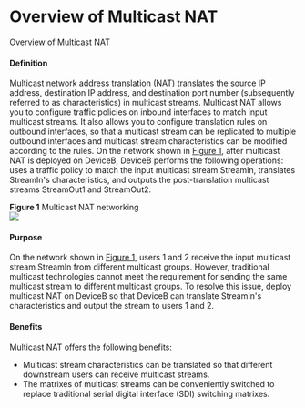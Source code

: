 Overview of Multicast NAT
=========================

Overview of Multicast NAT

#### Definition

Multicast network address translation (NAT) translates the source IP address, destination IP address, and destination port number (subsequently referred to as characteristics) in multicast streams. Multicast NAT allows you to configure traffic policies on inbound interfaces to match input multicast streams. It also allows you to configure translation rules on outbound interfaces, so that a multicast stream can be replicated to multiple outbound interfaces and multicast stream characteristics can be modified according to the rules. On the network shown in [Figure 1](#EN-US_CONCEPT_0172367753__en-us_concept_0172355094_fig_feature_image_multicast_nat_01), after multicast NAT is deployed on DeviceB, DeviceB performs the following operations: uses a traffic policy to match the input multicast stream StreamIn, translates StreamIn's characteristics, and outputs the post-translation multicast streams StreamOut1 and StreamOut2.

**Figure 1** Multicast NAT networking  
![](images/fig_feature_image_multicast_nat_01.png)  


#### Purpose

On the network shown in [Figure 1](#EN-US_CONCEPT_0172367753__en-us_concept_0172355094_fig_feature_image_multicast_nat_01), users 1 and 2 receive the input multicast stream StreamIn from different multicast groups. However, traditional multicast technologies cannot meet the requirement for sending the same multicast stream to different multicast groups. To resolve this issue, deploy multicast NAT on DeviceB so that DeviceB can translate StreamIn's characteristics and output the stream to users 1 and 2.


#### Benefits

Multicast NAT offers the following benefits:

* Multicast stream characteristics can be translated so that different downstream users can receive multicast streams.
* The matrixes of multicast streams can be conveniently switched to replace traditional serial digital interface (SDI) switching matrixes.